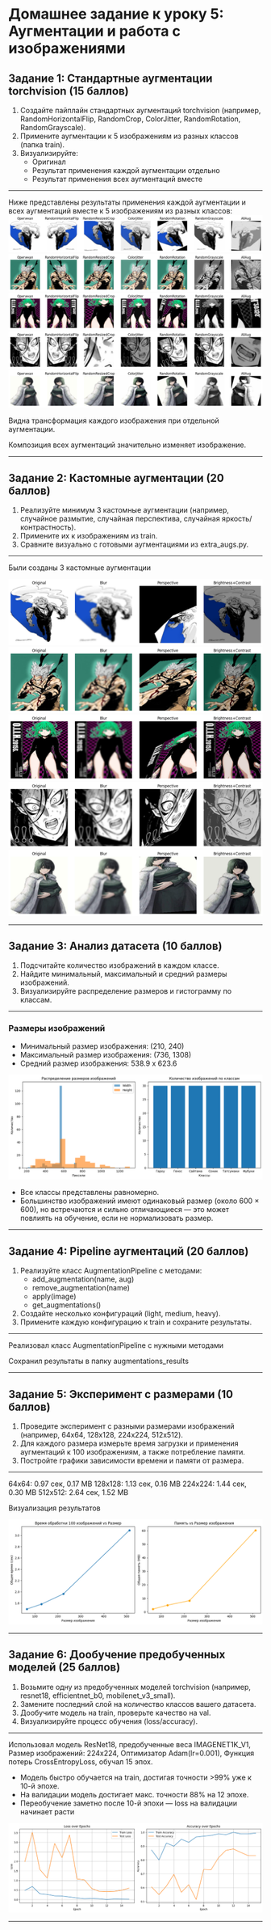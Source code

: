 # Домашнее задание к уроку 5: Аугментации и работа с изображениями

## Задание 1: Стандартные аугментации torchvision (15 баллов)

1. Создайте пайплайн стандартных аугментаций torchvision (например, RandomHorizontalFlip, RandomCrop, ColorJitter, RandomRotation, RandomGrayscale).
2. Примените аугментации к 5 изображениям из разных классов (папка train).
3. Визуализируйте:
   - Оригинал
   - Результат применения каждой аугментации отдельно
   - Результат применения всех аугментаций вместе

---

Ниже представлены результаты применения каждой аугментации и всех аугментаций вместе к 5 изображениям из разных классов:
![](plots/1.1.png)
![](plots/1.2.png)
![](plots/1.3.png)
![](plots/1.4.png)
![](plots/1.5.png)

Видна трансформация каждого изображения при отдельной аугментации.

Композиция всех аугментаций значительно изменяет изображение.

---

## Задание 2: Кастомные аугментации (20 баллов)

1. Реализуйте минимум 3 кастомные аугментации (например, случайное размытие, случайная перспектива, случайная яркость/контрастность).
2. Примените их к изображениям из train.
3. Сравните визуально с готовыми аугментациями из extra_augs.py.

---
Были созданы 3 кастомные аугментации


![](plots/2.1.png)
![](plots/2.2.png)
![](plots/2.3.png)
![](plots/2.4.png)
![](plots/2.5.png)

---

## Задание 3: Анализ датасета (10 баллов)

1. Подсчитайте количество изображений в каждом классе.
2. Найдите минимальный, максимальный и средний размеры изображений.
3. Визуализируйте распределение размеров и гистограмму по классам.

---

### Размеры изображений

- Минимальный размер изображения: (210, 240)
- Максимальный размер изображения: (736, 1308)
- Средний размер изображения: 538.9 x 623.6

![](plots/3.1.png)

- Все классы представлены равномерно.
- Большинство изображений имеют одинаковый размер (около 600 × 600), но встречаются и сильно отличающиеся — это может повлиять на обучение, если не нормализовать размер.

---

## Задание 4: Pipeline аугментаций (20 баллов)

1. Реализуйте класс AugmentationPipeline с методами:
   - add_augmentation(name, aug)
   - remove_augmentation(name)
   - apply(image)
   - get_augmentations()
2. Создайте несколько конфигураций (light, medium, heavy).
3. Примените каждую конфигурацию к train и сохраните результаты.

---

Реализовал класс AugmentationPipeline с нужными методами

Сохранил результаты в папку augmentations_results

---

## Задание 5: Эксперимент с размерами (10 баллов)

1. Проведите эксперимент с разными размерами изображений (например, 64x64, 128x128, 224x224, 512x512).
2. Для каждого размера измерьте время загрузки и применения аугментаций к 100 изображениям, а также потребление памяти.
3. Постройте графики зависимости времени и памяти от размера.

---

64x64: 0.97 сек, 0.17 MB
128x128: 1.13 сек, 0.16 MB
224x224: 1.44 сек, 0.30 MB
512x512: 2.64 сек, 1.52 MB

Визуализация результатов

![](plots/5.1.png)

---

## Задание 6: Дообучение предобученных моделей (25 баллов)

1. Возьмите одну из предобученных моделей torchvision (например, resnet18, efficientnet_b0, mobilenet_v3_small).
2. Замените последний слой на количество классов вашего датасета.
3. Дообучите модель на train, проверьте качество на val.
4. Визуализируйте процесс обучения (loss/accuracy).

---
Использовал модель ResNet18, предобученные веса IMAGENET1K_V1, Размер изображений: 224x224, Оптимизатор Adam(lr=0.001), Функция потерь CrossEntropyLoss, обучал 15 эпох.

- Модель быстро обучается на train, достигая точности >99% уже к 10-й эпохе.
- На валидации модель достигает макс. точности 88% на 12 эпохе.
- Переобучение заметно после 10-й эпохи — loss на валидации начинает расти

![](plots/6.1.png)

---



